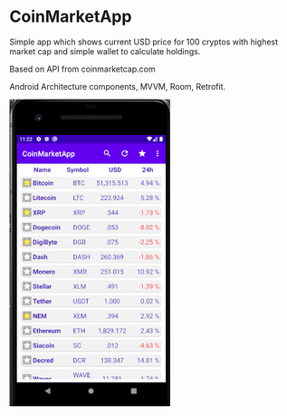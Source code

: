 # CoinMarketApp

Simple app which shows current USD price for 100 cryptos with highest market cap and simple wallet to calculate holdings.

Based on API from coinmarketcap.com

Android Architecture components, MVVM, Room, Retrofit.



![Screenshoto](https://github.com/pawel-hn/CoinMarketApp/blob/master/coinapp.PNG)
